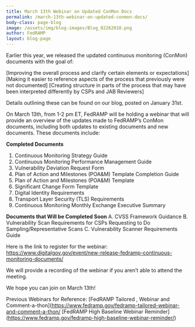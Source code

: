 ```yaml
---
title: March 13th Webinar on Updated ConMon Docs
permalink: /march-13th-webinar-on-updated-conmon-docs/
body-class: page-blog
image: /assets/img/blog-images/Blog_02262018.png
author: FedRAMP
layout: blog-page
---
```

Earlier this year, we released the updated continuous monitoring (ConMon) documents with the goal of: 

[Improving the overall process and clarify certain elements or expectations]
[Making it easier to reference aspects of the process that previously were not documented]
[Creating structure in parts of the process that may have been interpreted differently by CSPs and JAB Reviewers]

Details outlining these can be found on our blog, posted on January 31st.

On March 13th, from 1-2 pm ET, FedRAMP will be holding a webinar that will provide an overview of the updates made to FedRAMP’s ConMon documents, including both updates to existing documents and new documents. These documents include:

**Completed Documents**
1. Continuous Monitoring Strategy Guide
2. Continuous Monitoring Performance Management Guide
3. Vulnerability Deviation Request Form
4. Plan of Action and Milestones (POA&M) Template Completion Guide
5. Plan of Action and Milestones (POA&M) Template
6. Significant Change Form Template
7. Digital Identity Requirements
8. Transport Layer Security (TLS) Requirements
9. Continuous Monitoring Monthly Exchange Executive Summary

**Documents that Will be Completed Soon**
A. CVSS Framework Guidance
B. Vulnerability Scan Requirements for CSPs Requesting to Do Sampling/Representative Scans
C. Vulnerability Scanner Requirements Guide

Here is the link to register for the webinar: https://www.digitalgov.gov/event/new-release-fedramp-continuous-monitoring-documents/

We will provide a recording of the webinar if you aren’t able to attend the meeting. 

We hope you can join on March 13th! 

Previous Webinars for Reference:
[FedRAMP Tailored , Webinar and Comment-a-thon](https://www.fedramp.gov/fedramp-tailored-webinar-and-comment-a-thon/
[FedRAMP High Baseline Webinar Reminder] (https://www.fedramp.gov/fedramp-high-baseline-webinar-reminder/)
